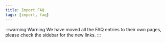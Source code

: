 ```yaml
---
title: Import FAQ
tags: [import, faq]
---
```


:::warning Warning
We have moved all the FAQ entries to their own pages, please check the sidebar for the new links.
:::
